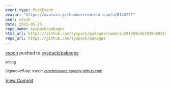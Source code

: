 ```yaml
---
event_type: PushEvent
avatar: "https://avatars.githubusercontent.com/u/814322?"
user: vsoch
date: 2022-05-25
repo_name: syspack/pakages
html_url: https://github.com/syspack/pakages/commit/291769e4b7939d8821dc370b00f9922c15790420
repo_url: https://github.com/syspack/pakages
---
```


<a href='https://github.com/vsoch' target='_blank'>vsoch</a> pushed to <a href='https://github.com/syspack/pakages' target='_blank'>syspack/pakages</a>

<small>linting

Signed-off-by: vsoch <vsoch@users.noreply.github.com></small>

<a href='https://github.com/syspack/pakages/commit/291769e4b7939d8821dc370b00f9922c15790420' target='_blank'>View Commit</a>